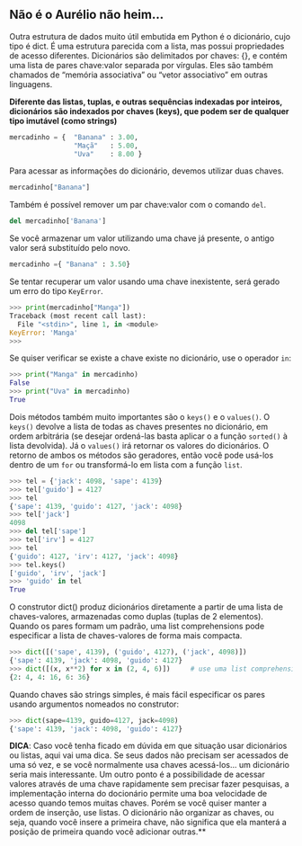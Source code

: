 ## Não é o Aurélio não heim...

Outra estrutura de dados muito útil embutida em Python é o dicionário, cujo tipo é dict. É uma estrutura parecida com a lista, mas possui propriedades de acesso diferentes. Dicionários são delimitados por chaves: {}, e contém uma lista de pares chave:valor separada por vírgulas. Eles são também chamados de “memória associativa” ou “vetor associativo” em outras linguagens.

**Diferente das listas, tuplas, e outras sequências indexadas por inteiros, dicionários são indexados por chaves (keys), que podem ser de qualquer tipo imutável (como strings)**

```python
mercadinho = {	"Banana" : 3.00,
				"Maçã"	 : 5.00,
				"Uva"	 : 8.00 }
```

Para acessar as informações do dicionário, devemos utilizar duas chaves.

```python
mercadinho["Banana"]
```
Também é possível remover um par chave:valor com o comando ```del```.

```python
del mercadinho['Banana']
```

Se você armazenar um valor utilizando uma chave já presente, o antigo valor será substituído pelo novo.

```python
mercadinho ={ "Banana" : 3.50}
```

Se tentar recuperar um valor usando uma chave inexistente, será gerado um erro do tipo ```KeyError```. 

```python
>>> print(mercadinho["Manga"])
Traceback (most recent call last):
  File "<stdin>", line 1, in <module>
KeyError: 'Manga'
>>>
```

Se quiser verificar se existe a chave existe no dicionário, use o operador ```in```:

```python
>>> print("Manga" in mercadinho)
False
>>> print("Uva" in mercadinho)
True
```
Dois métodos também muito importantes são o ```keys()``` e o ```values()```. O ```keys()``` devolve a lista de todas as chaves presentes no dicionário, em ordem arbitrária (se desejar ordená-las basta aplicar o a função ```sorted()``` à lista devolvida). Já o ```values()``` irá retornar os valores do dicionários. O retorno de ambos os métodos são geradores, então você pode usá-los dentro de um ```for``` ou transformá-lo em lista com a função ```list```.

```python
>>> tel = {'jack': 4098, 'sape': 4139}
>>> tel['guido'] = 4127
>>> tel
{'sape': 4139, 'guido': 4127, 'jack': 4098}
>>> tel['jack']
4098
>>> del tel['sape']
>>> tel['irv'] = 4127
>>> tel
{'guido': 4127, 'irv': 4127, 'jack': 4098}
>>> tel.keys()
['guido', 'irv', 'jack']
>>> 'guido' in tel
True
```

O construtor dict() produz dicionários diretamente a partir de uma lista de chaves-valores, armazenadas como duplas (tuplas de 2 elementos). Quando os pares formam um padrão, uma list comprehensions pode especificar a lista de chaves-valores de forma mais compacta.

```python
>>> dict([('sape', 4139), ('guido', 4127), ('jack', 4098)])
{'sape': 4139, 'jack': 4098, 'guido': 4127}
>>> dict([(x, x**2) for x in (2, 4, 6)])     # use uma list comprehension
{2: 4, 4: 16, 6: 36}
```

Quando chaves são strings simples, é mais fácil especificar os pares usando argumentos nomeados no construtor:

```python
>>> dict(sape=4139, guido=4127, jack=4098)
{'sape': 4139, 'jack': 4098, 'guido': 4127}
```

**DICA**: Caso você tenha ficado em dúvida em que situação usar dicionários ou listas, aqui vai uma dica. Se seus dados não precisam ser acessados de uma só vez, e se você normalmente usa chaves acessá-los... um dicionário seria mais interessante. Um outro ponto é a possibilidade de acessar valores através de uma chave rapidamente sem precisar fazer pesquisas, a implementação interna do docionário permite uma boa velocidade de acesso quando temos muitas chaves. Porém se você quiser manter a ordem de inserção, use listas. O dicionário não organizar as chaves, ou seja, quando você insere a primeira chave, não significa que ela manterá a posição de primeira quando você adicionar outras.**